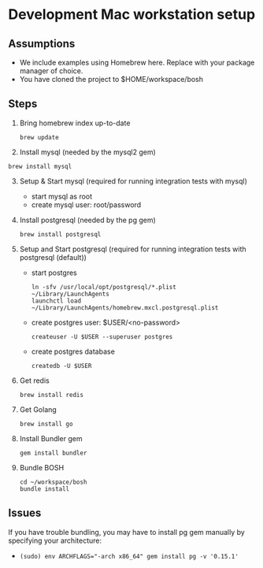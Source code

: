 # Development Mac workstation setup

## Assumptions

* We include examples using Homebrew here. Replace with your package manager of choice.
* You have cloned the project to $HOME/workspace/bosh

## Steps

1. Bring homebrew index up-to-date

    `brew update`

2. Install mysql (needed by the mysql2 gem)

  `brew install mysql`

3. Setup & Start mysql (required for running integration tests with mysql)
    - start mysql as root
    - create mysql user: root/password

4. Install postgresql (needed by the pg gem)

    `brew install postgresql`

5. Setup and Start postgresql (required for running integration tests with postgresql (default))
    * start postgres

        ```
        ln -sfv /usr/local/opt/postgresql/*.plist ~/Library/LaunchAgents
        launchctl load ~/Library/LaunchAgents/homebrew.mxcl.postgresql.plist
        ```

    * create postgres user: $USER/\<no-password\>

        `createuser -U $USER --superuser postgres`
    * create postgres database

        `createdb -U $USER`
 
6. Get redis

    `brew install redis`

7. Get Golang

    `brew install go`

8. Install Bundler gem

    `gem install bundler`

9. Bundle BOSH

    ```
    cd ~/workspace/bosh
    bundle install
    ```

## Issues

If you have trouble bundling, you may have to install pg gem manually by specifying your architecture:
* `(sudo) env ARCHFLAGS="-arch x86_64" gem install pg -v '0.15.1'`
